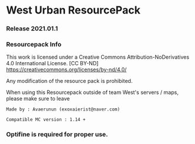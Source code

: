 # West Urban ResourcePack

### Release 2021.01.1

### Resourcepack Info

This work is licensed under a Creative Commons Attribution-NoDerivatives 4.0 International License.
[CC BY-ND] https://creativecommons.org/licenses/by-nd/4.0/

Any modification of the resource pack is prohibited.

When using this Resourcepack outside of team West's servers / maps,
please make sure to leave

`Made by : Avaerunun (exoxaierist@naver.com)`

`Compatible MC version : 1.14 +`

### Optifine is required for proper use.
